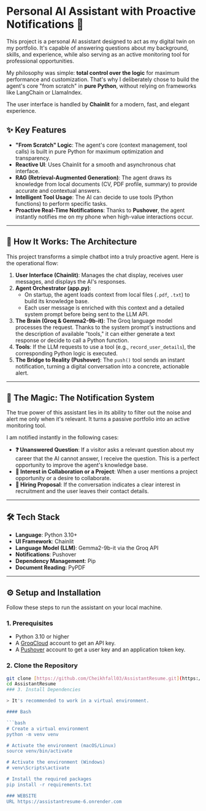 
# Personal AI Assistant with Proactive Notifications 🚀

This project is a personal AI assistant designed to act as my digital twin on my portfolio. It's capable of answering questions about my background, skills, and experience, while also serving as an active monitoring tool for professional opportunities.

My philosophy was simple: **total control over the logic** for maximum performance and customization. That's why I deliberately chose to build the agent's core "from scratch" in **pure Python**, without relying on frameworks like LangChain or LlamaIndex.

The user interface is handled by **Chainlit** for a modern, fast, and elegant experience.



## ✨ Key Features

* **"From Scratch" Logic**: The agent's core (context management, tool calls) is built in pure Python for maximum optimization and transparency.
* **Reactive UI**: Uses Chainlit for a smooth and asynchronous chat interface.
* **RAG (Retrieval-Augmented Generation)**: The agent draws its knowledge from local documents (CV, PDF profile, summary) to provide accurate and contextual answers.
* **Intelligent Tool Usage**: The AI can decide to use tools (Python functions) to perform specific tasks.
* **Proactive Real-Time Notifications**: Thanks to **Pushover**, the agent instantly notifies me on my phone when high-value interactions occur.

---

## 🧠 How It Works: The Architecture

This project transforms a simple chatbot into a truly proactive agent. Here is the operational flow:

1.  **User Interface (Chainlit)**: Manages the chat display, receives user messages, and displays the AI's responses.
2.  **Agent Orchestrator (app.py)**:
    * On startup, the agent loads context from local files (`.pdf`, `.txt`) to build its knowledge base.
    * Each user message is enriched with this context and a detailed system prompt before being sent to the LLM API.
3.  **The Brain (Groq & Gemma2-9b-it)**: The Groq language model processes the request. Thanks to the system prompt's instructions and the description of available "tools," it can either generate a text response or decide to call a Python function.
4.  **Tools**: If the LLM requests to use a tool (e.g., `record_user_details`), the corresponding Python logic is executed.
5.  **The Bridge to Reality (Pushover)**: The `push()` tool sends an instant notification, turning a digital conversation into a concrete, actionable alert.



---

## 🔔 The Magic: The Notification System

The true power of this assistant lies in its ability to filter out the noise and alert me only when it's relevant. It turns a passive portfolio into an active monitoring tool.

I am notified instantly in the following cases:

* **❓ Unanswered Question**: If a visitor asks a relevant question about my career that the AI cannot answer, I receive the question. This is a perfect opportunity to improve the agent's knowledge base.
* **🤝 Interest in Collaboration or a Project**: When a user mentions a project opportunity or a desire to collaborate.
* **💼 Hiring Proposal**: If the conversation indicates a clear interest in recruitment and the user leaves their contact details.

---

## 🛠️ Tech Stack

* **Language**: Python 3.10+
* **UI Framework**: Chainlit
* **Language Model (LLM)**: Gemma2-9b-it via the Groq API
* **Notifications**: Pushover
* **Dependency Management**: Pip
* **Document Reading**: PyPDF

---

## ⚙️ Setup and Installation

Follow these steps to run the assistant on your local machine.

### 1. Prerequisites

* Python 3.10 or higher
* A [GroqCloud](https://console.groq.com/keys) account to get an API key.
* A [Pushover](https://pushover.net/) account to get a user key and an application token key.

### 2. Clone the Repository

```bash
git clone [https://github.com/Cheikhfall03/AssistantResume.git](https://github.com/Cheikhfall03/AssistantResume.git)
cd AssistantResume
### 3. Install Dependencies

> It's recommended to work in a virtual environment.

#### Bash

```bash
# Create a virtual environment
python -m venv venv

# Activate the environment (macOS/Linux)
source venv/bin/activate

# Activate the environment (Windows)
# venv\Scripts\activate

# Install the required packages
pip install -r requirements.txt

### WEBSITE
URL https://assistantresume-6.onrender.com

